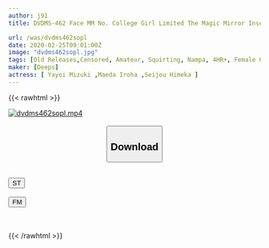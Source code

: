 ```yaml
---
author: j91
title: DVDMS-462 Face MM No. College Girl Limited The Magic Mirror Insert A Big Cock Right After The Amateur Girl Squirts For The First Time! JD Oma Who Has Blown The Tide In Public While Being Ashamed Is Continually Climaxing With A Big Cock Without Being Puzzled! Iki Leak Does Not Stop! ! In Ikebukuro

url: /was/dvdms462sopl
date: 2020-02-25T09:01:00Z
image: "dvdms462sopl.jpg"
tags: [Old Releases,Censored, Amateur, Squirting, Nampa, 4HR+, Female College Student, Huge Cock	]
maker: [Deeps]
actress: [ Yayoi Mizuki ,Maeda Iroha ,Seijou Himeka ]
---
```



{{< rawhtml >}}

<div class="video" data-videoid="ez9APjrvORiYzrZ">
    <a href="javascript:;">
        <img src="/was/dvdms462sopl/dvdms462sopl.jpg" width="WIDTH" height="HEIGHT" alt="dvdms462sopl.mp4" loading="lazy">
    </a>
</div>

<script type="text/javascript" src="https://j91.asia/asset/on-demand-st.js"></script>

<br>
  <link rel="stylesheet" href="https://j91.asia/asset/bs5.css">
  
  <center>
  <button class="btn btn-primary" type="button" data-bs-toggle="collapse" data-bs-target=".multi-collapse" aria-expanded="false" aria-controls="multiCollapseExample1 multiCollapseExample2"><h2>Download</h2></button></center>
</p>
<div class="row">
  <div class="col">
    <div class="collapse multi-collapse" id="multiCollapseExample1">
      <div class="card card-body">
	      	      <br>
<div class="buttons">  
<a href="https://streamtape.to/v/ez9APjrvORiYzrZ" target="_blank"><button class="btn-hover color-3"><i class="fa fa-download"></i> ST</button></a></div>
    </div>
  </div>
</div>
  <div class="col">
    <div class="collapse multi-collapse" id="multiCollapseExample2">
      <div class="card card-body">
	      <br>
<div class="buttons">
    <a href="https://filemoon.sx/d/oa5sasrwx48e" target="_blank"><button class="btn-hover color-8"><i class="fa fa-download"></i> FM</button></a></div>
<br><br>
      </div>
    </div>
  </div>
</div>

{{< /rawhtml >}}
